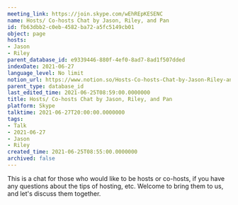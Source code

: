 ```yaml
---
meeting_link: https://join.skype.com/wEhREpKESENC
name: Hosts/ Co-hosts Chat by Jason, Riley, and Pan
id: fb63dbb2-c0eb-4582-ba72-a5fc5149cb01
object: page
hosts:
- Jason
- Riley
parent_database_id: e9339446-880f-4ef0-8ad7-8ad1f507dded
indexDate: 2021-06-27
language_level: No limit
notion_url: https://www.notion.so/Hosts-Co-hosts-Chat-by-Jason-Riley-and-Pan-fb63dbb2c0eb4582ba72a5fc5149cb01
parent_type: database_id
last_edited_time: 2021-06-25T08:59:00.0000000
title: Hosts/ Co-hosts Chat by Jason, Riley, and Pan
platform: Skype
talktime: 2021-06-27T20:00:00.0000000
tags:
- Talk
- 2021-06-27
- Jason
- Riley
created_time: 2021-06-25T08:55:00.0000000
archived: false
---
```


This is a chat for those who would like to be hosts or co-hosts, if you have any questions about the tips of hosting, etc. Welcome to bring them to us, and let's discuss them together.

